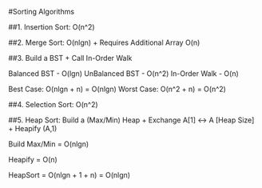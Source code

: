 #Sorting Algorithms

##1. Insertion Sort: O(n^2)

##2. Merge Sort: O(nlgn) + Requires Additional Array O(n)

##3. Build a BST + Call In-Order Walk

Balanced BST - O(lgn)
UnBalanced BST - O(n^2)
In-Order Walk - O(n)

Best Case: O(nlgn + n) = O(nlgn)
Worst Case: O(n^2 + n) = O(n^2)

##4. Selection Sort: O(n^2)

##5. Heap Sort: Build a (Max/Min) Heap + Exchange A[1] <-> A [Heap Size] + Heapify (A,1)

Build Max/Min = O(nlgn)

Heapify = O(n)

HeapSort = O(nlgn + 1 + n) = O(nlgn)

